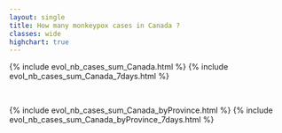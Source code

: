 ```yaml
---
layout: single
title: How many monkeypox cases in Canada ?
classes: wide
highchart: true
---
```


{% include evol_nb_cases_sum_Canada.html %}
{% include evol_nb_cases_sum_Canada_7days.html %}

<br>

{% include evol_nb_cases_sum_Canada_byProvince.html %}
{% include evol_nb_cases_sum_Canada_byProvince_7days.html %}